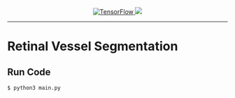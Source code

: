 <div align="center">
  <a href="https://github.com/tensorflow/tensorflow">
    <img src="https://img.shields.io/badge/TensorFlow-FF8000?style=for-the-badge&logo=tensorflow&logoColor=white" alt="TensorFlow">
  </a>
  <a href="https://keras.io/">
    <img src="https://img.shields.io/badge/Keras-FF0000?style=for-the-badge&logo=keras&logoColor=white" alt"Keras">
  </a>
</div>

<hr />

# Retinal Vessel Segmentation

## Run Code
```
$ python3 main.py
```
